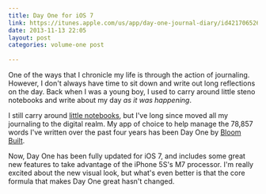 ```yaml
---
title: Day One for iOS 7
link: https://itunes.apple.com/us/app/day-one-journal-diary/id421706526
date: 2013-11-13 22:05
layout: post
categories: volume-one post
 
---
```



One of the ways that I chronicle my life is through the action of journaling. However, I don't always have time to sit down and write out long reflections on the day. Back when I was a young boy, I used to carry around little steno notebooks and write about my day _as it was happening_.

I still carry around [little notebooks](http://fieldnotesbrand.com), but I've long since moved all my journaling to the digital realm. My app of choice to help manage the 78,857 words I've written over the past four years has been Day One by [Bloom Built](http://dayoneapp.com).

Now, Day One has been fully updated for iOS 7, and includes some great new features to take advantage of the iPhone 5S's M7 processor. I'm really excited about the new visual look, but what's even better is that the core formula that makes Day One great hasn't changed.
